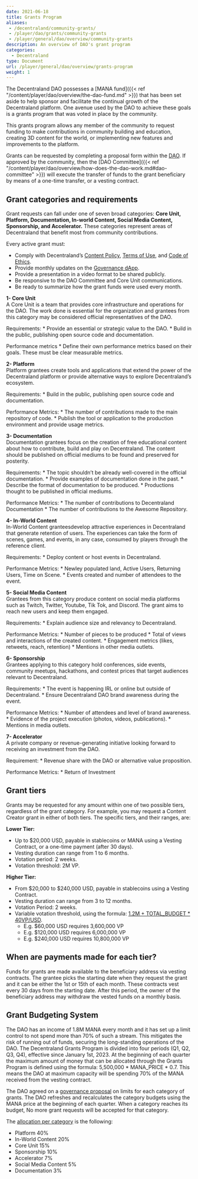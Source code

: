 ```yaml
---
date: 2021-06-18
title: Grants Program
aliases:
 - /decentraland/community-grants/
 - /player/dao/grants/community-grants
 - /player/general/dao/overview/community-grants
description: An overview of DAO's grant program
categories:
  - Decentraland
type: Document
url: /player/general/dao/overview/grants-program
weight: 1
---
```



The Decentraland DAO possesses a [MANA fund]({{< ref "/content/player/dao/overview/the-dao-fund.md" >}})  that has been set aside to help sponsor and facilitate the continual growth of the Decentraland platform. One avenue used by the DAO to achieve these goals is a grants program that was voted in place by the community.

This grants program allows any member of the community to request funding to make contributions in community building and education, creating 3D content for the world, or implementing new features and improvements to the platform.

Grants can be requested by completing a proposal form within the [DAO](https://governance.decentraland.org/). If approved by the community, then the [DAO Committee]({{< ref "/content/player/dao/overview/how-does-the-dao-work.md#dao-committee" >}}) will execute the transfer of funds to the grant beneficiary by means of a one-time transfer, or a vesting contract.

## Grant categories and requirements

Grant requests can fall under one of seven broad categories: **Core Unit, Platform, Documentation, In-world Content, Social Media Content, Sponsorship, and Accelerator.** These categories represent areas of Decentraland that benefit most from community contributions.

Every active grant must:
* Comply with Decentraland’s [Content Policy](https://decentraland.org/content),  [Terms of Use](https://decentraland.org/terms), and [Code of Ethics](https://decentraland.org/ethics).
* Provide monthly updates on the [Governance dApp](https://governance.decentraland.org/).
* Provide a presentation in a video format to be shared publicly.
* Be responsive to the DAO Committee and Core Unit communications.
* Be ready to summarize how the grant funds were used every month.

**1- Core Unit**  
A Core Unit is a team that provides core infrastructure and operations for the DAO. The work done is essential for the organization and grantees from this category may be considered official representatives of the DAO.

Requirements:
	* Provide an essential or strategic value to the DAO.
	* Build in the public, publishing open source code and documentation.

Performance metrics
	* Define their own performance metrics based on their goals. These must be clear measurable metrics.

**2- Platform**  
Platform grantees create tools and applications that extend the power of the Decentraland platform or provide alternative ways to explore Decentraland’s ecosystem.

Requirements:
	* Build in the public, publishing open source code and documentation.

Performance Metrics:
	* The number of contributions made to the main repository of code.
	* Publish the tool or application to the production environment and provide usage metrics.

**3- Documentation**  
Documentation grantees focus on the creation of free educational content about how to contribute, build and play on Decentraland. The content should be published on official mediums to be found and preserved for posterity.

Requirements:
	* The topic shouldn’t be already well-covered in the official documentation.
	* Provide examples of documentation done in the past.
	* Describe the format of documentation to be produced.
	* Productions thought to be published in official mediums.

Performance Metrics:
	* The number of contributions to Decentraland Documentation
	* The number of contributions to the Awesome Repository.

**4- In-World Content**  
In-World Content granteesdevelop attractive experiences in Decentraland that generate retention of users. The experiences can take the form of scenes, games, and events, in any case, consumed by players through the reference client.

Requirements:
	* Deploy content or host events in Decentraland.

Performance Metrics:
	* Newley populated land, Active Users, Returning Users, Time on Scene.
	* Events created and number of attendees to the event.
	
**5- Social Media Content**  
Grantees from this category produce content on social media platforms such as Twitch, Twitter, Youtube, Tik Tok, and Discord. The grant aims to reach new users and keep them engaged.

Requirements:
	* Explain audience size and relevancy to Decentraland.

Performance Metrics:
	* Number of pieces to be produced
	* Total of views and interactions of the created content.
	* Engagement metrics (likes, retweets, reach, retention)
	* Mentions in other media outlets.
	
**6- Sponsorship**  
Grantees applying to this category hold conferences, side events, community meetups, hackathons, and contest prices that target audiences relevant to Decentraland.

Requirements:
	* The event is happening IRL or online but outside of Decentraland.
	* Ensure Decentraland DAO brand awareness during the event.

Performance Metrics:
	* Number of attendees and level of brand awareness.
	* Evidence of the project execution (photos, videos, publications).
	* Mentions in media outlets.
	
**7- Accelerator**  
A private company or revenue-generating initiative looking forward to receiving an investment from the DAO.

Requirement:
	* Revenue share with the DAO or alternative value proposition.

Performance Metrics:
	* Return of Investment

## Grant tiers

Grants may be requested for any amount within one of two possible tiers, regardless of the grant category. For example, you may request a Content Creator grant in either of both tiers.
The specific tiers, and their ranges, are:

**Lower Tier:**  
* Up to $20,000 USD, payable in stablecoins or MANA using a Vesting Contract, or a one-time payment (after 30 days).
* Vesting duration can range from 1 to 6 months.
* Votation period: 2 weeks.
* Votation threshold: 2M VP.

**Higher Tier:**  
* From $20,000 to $240,000 USD, payable in stablecoins using a Vesting Contract.
* Vesting duration can range from 3 to 12 months.
* Votation Period: 2 weeks.
* Variable votation threshold, using the formula: [1.2M + TOTAL_BUDGET * 40VP/USD](https://docs.google.com/spreadsheets/d/1VAVGZYbhV98hHxc2M39d-6XqeVG8ov2kvS9Yaxp0TyY/edit#gid=1241323121).
	* E.g. $60,000 USD requires 3,600,000 VP
	* E.g. $120,000 USD requires 6,000,000 VP
	* E.g. $240,000 USD requires 10,800,000 VP

## When are payments made for each tier? 
Funds for grants are made available to the beneficiary address via vesting contracts. The grantee picks the starting date when they request the grant and it can be either the 1st or 15th of each month. These contracts vest every 30 days from the starting date. After this period, the owner of the beneficiary address may withdraw the vested funds on a monthly basis.


## Grant Budgeting System

The DAO has an income of 1.8M MANA every month and it has set up a limit control to not spend more than 70% of such a stream. This mitigates the risk of running out of funds, securing the long-standing operations of the DAO. The Decentraland Grants Program is divided into four periods (Q1, Q2, Q3, Q4), effective since January 1st, 2023. At the beginning of each quarter the maximum amount of money that can be allocated through the Grants Program is defined using the formula: 5,500,000 * MANA_PRICE * 0.7. This means the DAO at maximum capacity will be spending 70% of the MANA received from the vesting contract.

The DAO agreed on a [governance proposal](https://governance.decentraland.org/proposal/?id=bfab7b70-7b75-11ed-ad27-015f26e7c35c) on limits for each category of grants. The DAO refreshes and recalculates the category budgets using the MANA price at the beginning of each quarter. When a category reaches its budget, No more grant requests will be accepted for that category.

 The [allocation per category](https://github.com/Decentraland-DAO/transparency/blob/main/src/budgets.json) is the following:

* Platform 40% 
* In-World Content 20% 
* Core Unit 15% 
* Sponsorship 10% 
* Accelerator 7% 
* Social Media Content 5% 
* Documentation 3% 


